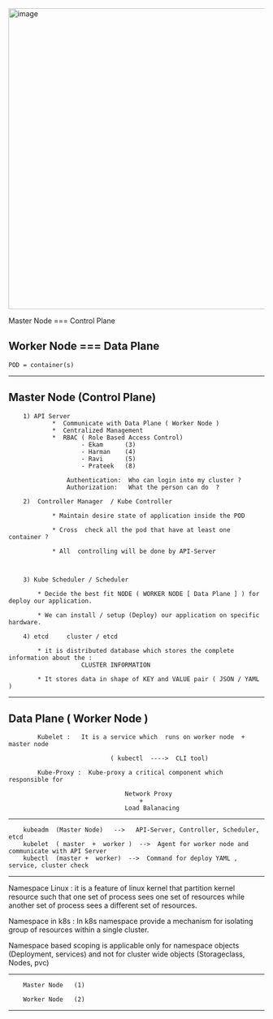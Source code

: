 <img width="1077" height="593" alt="image" src="https://github.com/user-attachments/assets/ec9b1565-bdcc-4a1a-8551-74d461f12a68" />



Master Node ===  Control Plane 

Worker Node  ===  Data Plane 
-----------------------------------

	POD = container(s) 

-------------
Master Node (Control Plane)
-----------

		1) API Server 
				*  Communicate with Data Plane ( Worker Node )
				*  Centralized Management 
				*  RBAC ( Role Based Access Control)
						- Ekam		(3)
						- Harman	(4)
						- Ravi		(5)
						- Prateek 	(8)
					
					Authentication:  Who can login into my cluster ?
					Authorization:   What the person can do  ?
					
		2) 	Controller Manager 	/ Kube Controller 
				
				* Maintain desire state of application inside the POD 
					
				* Cross  check all the pod that have at least one container ?
				
				* All  controlling will be done by API-Server
				
		
				
		3) Kube Scheduler / Scheduler 
			
			* Decide the best fit NODE ( WORKER NODE [ Data Plane ] ) for deploy our application. 
			
			* We can install / setup (Deploy) our application on specific hardware.
			
		4) etcd 	cluster / etcd 
			
			* it is distributed database which stores the complete information about the :  
						CLUSTER INFORMATION 
						
			* It stores data in shape of KEY and VALUE pair ( JSON / YAML )
			
--------------------------------------------------------

Data Plane ( Worker Node )
----------------------------
	
			Kubelet :   It is a service which  runs on worker node  +  master node 
							
								( kubectl  ---->  CLI tool)
								
			Kube-Proxy :  Kube-proxy a critical component which responsible for 
			
									Network Proxy  
										+
									Load Balanacing 
									
-----------------------------------------------------------

		kubeadm  (Master Node)   -->   API-Server, Controller, Scheduler, etcd
		kubelet  ( master  +  worker )  -->  Agent for worker node and communicate with API Server 
		kubectl  (master +  worker)  -->  Command for deploy YAML , service, cluster check 
		
---------------------------------------------------------------
Namespace Linux : it is a feature of linux kernel that partition kernel resource such that one set of process sees one set of resources while another set of process sees a different set of resources. 


Namespace in k8s : In k8s namespace provide a mechanism for isolating group of resources within a single cluster. 

   Namespace based scoping is applicable only for namespace objects (Deployment, services)  and not for cluster wide objects  (Storageclass, Nodes, pvc) 
   
   
 ------------------------------------------


		Master Node   (1)
		
		Worker Node   (2)
		
---------------------------------------------
